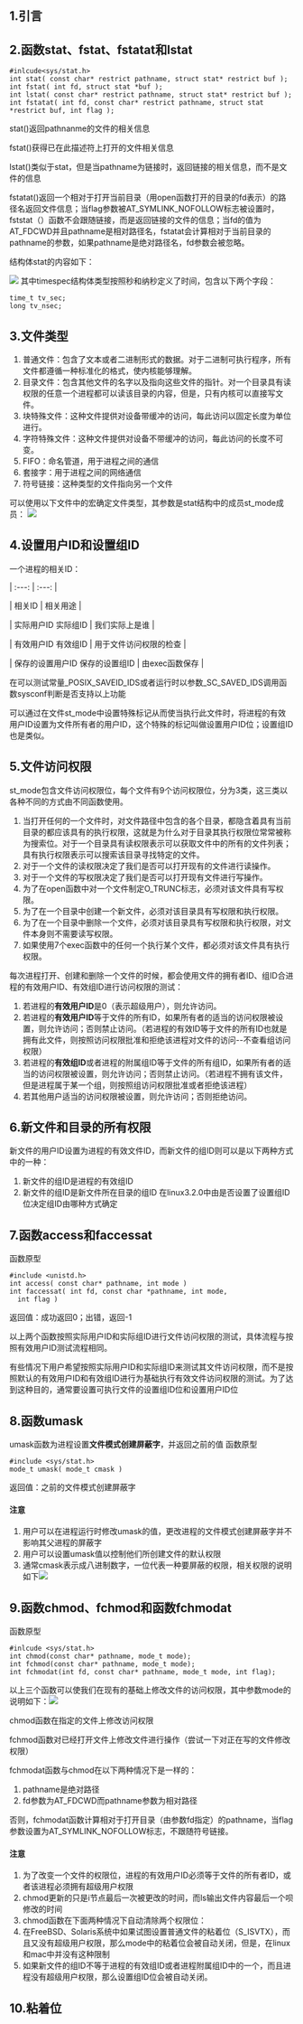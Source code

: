 ## 1.引言

## 2.函数stat、fstat、fstatat和lstat
```
#inlcude<sys/stat.h>
int stat( const char* restrict pathname, struct stat* restrict buf );
int fstat( int fd, struct stat *buf );
int lstat( const char* restrict pathname, struct stat* restrict buf );
int fstatat( int fd, const char* restrict pathname, struct stat *restrict buf, int flag );
```

stat()返回pathnanme的文件的相关信息

fstat()获得已在此描述符上打开的文件相关信息

lstat()类似于stat，但是当pathname为链接时，返回链接的相关信息，而不是文件的信息

fstatat()返回一个相对于打开当前目录（用open函数打开的目录的fd表示）的路径名返回文件信息；当flag参数被AT_SYMLINK_NOFOLLOW标志被设置时，fststat（）函数不会跟随链接，而是返回链接的文件的信息；当fd的值为AT_FDCWD并且pathname是相对路径名，fstatat会计算相对于当前目录的pathname的参数，如果pathname是绝对路径名，fd参数会被忽略。

结构体stat的内容如下：

![](https://github.com/Stephan14/Advanced_Programming_in_the_UNIX_Envinronment/blob/master/ch4/stat%E7%BB%93%E6%9E%84%E4%BD%93%E7%9A%84%E5%86%85%E5%AE%B9.png)
其中timespec结构体类型按照秒和纳秒定义了时间，包含以下两个字段：
```
time_t tv_sec;
long tv_nsec;
```

## 3.文件类型
1. 普通文件：包含了文本或者二进制形式的数据。对于二进制可执行程序，所有文件都遵循一种标准化的格式，使内核能够理解。
2. 目录文件：包含其他文件的名字以及指向这些文件的指针。对一个目录具有读权限的任意一个进程都可以读该目录的内容，但是，只有内核可以直接写文件。
3. 块特殊文件：这种文件提供对设备带缓冲的访问，每此访问以固定长度为单位进行。
4. 字符特殊文件：这种文件提供对设备不带缓冲的访问，每此访问的长度不可变。
5. FIFO：命名管道，用于进程之间的通信
6. 套接字：用于进程之间的网络通信
7. 符号链接：这种类型的文件指向另一个文件

可以使用以下文件中的宏确定文件类型，其参数是stat结构中的成员st_mode成员：
![](https://github.com/Stephan14/Advanced_Programming_in_the_UNIX_Envinronment/blob/master/ch4/%E6%96%87%E4%BB%B6%E4%B8%AD%E7%9A%84%E5%AE%8F.png)

## 4.设置用户ID和设置组ID

一个进程的相关ID：

|              :---:          |     :---:          |

| 相关ID                      | 相关用途             |

| 实际用户ID   实际组ID         | 我们实际上是谁        |

| 有效用户ID   有效组ID         | 用于文件访问权限的检查 |

| 保存的设置用户ID 保存的设置组ID | 由exec函数保存       |

在可以测试常量_POSIX_SAVEID_IDS或者运行时以参数_SC_SAVED_IDS调用函数sysconf判断是否支持以上功能

可以通过在文件st_mode中设置特殊标记从而使当执行此文件时，将进程的有效用户ID设置为文件所有者的用户ID，这个特殊的标记叫做设置用户ID位；设置组ID也是类似。

## 5.文件访问权限

st_mode包含文件访问权限位，每个文件有9个访问权限位，分为3类，这三类以各种不同的方式由不同函数使用。

1. 当打开任何的一个文件时，对文件路径中包含的各个目录，都隐含着具有当前目录的都应该具有的执行权限，这就是为什么对于目录其执行权限位常常被称为搜索位。对于一个目录具有读权限表示可以获取文件中的所有的文件列表；具有执行权限表示可以搜索该目录寻找特定的文件。
2. 对于一个文件的读权限决定了我们是否可以打开现有的文件进行读操作。
3. 对于一个文件的写权限决定了我们是否可以打开现有文件进行写操作。
4. 为了在open函数中对一个文件制定O_TRUNC标志，必须对该文件具有写权限。
5. 为了在一个目录中创建一个新文件，必须对该目录具有写权限和执行权限。
6. 为了在一个目录中删除一个文件，必须对该目录具有写权限和执行权限，对文件本身则不需要读写权限。
7. 如果使用7个exec函数中的任何一个执行某个文件，都必须对该文件具有执行权限。

每次进程打开、创建和删除一个文件的时候，都会使用文件的拥有者ID、组ID合进程的有效用户ID、有效组ID进行访问权限的测试：
1. 若进程的**有效用户ID**是0（表示超级用户），则允许访问。
2. 若进程的**有效用户ID**等于文件的所有ID，如果所有者的适当的访问权限被设置，则允许访问；否则禁止访问。（若进程的有效ID等于文件的所有ID也就是拥有此文件，则按照访问权限批准和拒绝该进程对文件的访问--不查看组访问权限）
3. 若进程的**有效组ID**或者进程的附属组ID等于文件的所有组ID，如果所有者的适当的访问权限被设置，则允许访问；否则禁止访问。（若进程不拥有该文件，但是进程属于某一个组，则按照组访问权限批准或者拒绝该进程）
4. 若其他用户适当的访问权限被设置，则允许访问；否则拒绝访问。

## 6.新文件和目录的所有权限

新文件的用户ID设置为进程的有效文件ID，而新文件的组ID则可以是以下两种方式中的一种：
1. 新文件的组ID是进程的有效组ID
2. 新文件的组ID是新文件所在目录的组ID
在linux3.2.0中由是否设置了设置组ID位决定组ID由哪种方式确定

## 7.函数access和faccessat
函数原型
```
#include <unistd.h>
int access( const char* pathname, int mode )
int faccessat( int fd, const char *pathname, int mode,
  int flag )
```
返回值：成功返回0；出错，返回-1

以上两个函数按照实际用户ID和实际组ID进行文件访问权限的测试，具体流程与按照有效用户ID测试流程相同。

有些情况下用户希望按照实际用户ID和实际组ID来测试其文件访问权限，而不是按照默认的有效用户ID和有效组ID进行为基础执行有效文件访问权限的测试。为了达到这种目的，通常要设置可执行文件的设置组ID位和设置用户ID位

## 8.函数umask
umask函数为进程设置**文件模式创建屏蔽字**，并返回之前的值
函数原型
```
#include <sys/stat.h>
mode_t umask( mode_t cmask )
```
返回值：之前的文件模式创建屏蔽字

#### 注意
1. 用户可以在进程运行时修改umask的值，更改进程的文件模式创建屏蔽字并不影响其父进程的屏蔽字
2. 用户可以设置umask值以控制他们所创建文件的默认权限
3. 通常cmask表示成八进制数字，一位代表一种要屏蔽的权限，相关权限的说明如下![](https://github.com/Stephan14/Advanced_Programming_in_the_UNIX_Envinronment/blob/master/ch4/stat%E7%BB%93%E6%9E%84%E4%BD%93%E7%9A%84%E5%86%85%E5%AE%B9.png)

## 9.函数chmod、fchmod和函数fchmodat
函数原型
```
#inlcude <sys/stat.h>
int chmod(const char* pathname, mode_t mode);
int fchmod(const char* pathname, mode_t mode);
int fchmodat(int fd, const char* pathname, mode_t mode, int flag);
```
以上三个函数可以使我们在现有的基础上修改文件的访问权限，其中参数mode的说明如下：![](https://github.com/Stephan14/Advanced_Programming_in_the_UNIX_Envinronment/blob/master/ch4/chmod%E5%87%BD%E6%95%B0%E7%9A%84mode%E5%B8%B8%E9%87%8F.png)

chmod函数在指定的文件上修改访问权限

fchmod函数对已经打开文件上修改文件进行操作（尝试一下对正在写的文件修改权限）

fchmodat函数与chmod在以下两种情况下是一样的：
1. pathname是绝对路径
2. fd参数为AT_FDCWD而pathname参数为相对路径

否则，fchmodat函数计算相对于打开目录（由参数fd指定）的pathname，当flag参数设置为AT_SYMLINK_NOFOLLOW标志，不跟随符号链接。

#### 注意
1. 为了改变一个文件的权限位，进程的有效用户ID必须等于文件的所有者ID，或者该进程必须拥有超级用户权限
2. chmod更新的只是i节点最后一次被更改的时间，而ls输出文件内容最后一个呗修改的时间
3. chmod函数在下面两种情况下自动清除两个权限位：
  1. 在FreeBSD、Solaris系统中如果试图设置普通文件的粘着位（S_ISVTX），而且又没有超级用户权限，那么mode中的粘着位会被自动关闭，但是，在linux和mac中并没有这种限制
  2. 如果新文件的组ID不等于进程的有效组ID或者进程附属组ID中的一个，而且进程没有超级用户权限，那么设置组ID位会被自动关闭。

## 10.粘着位
